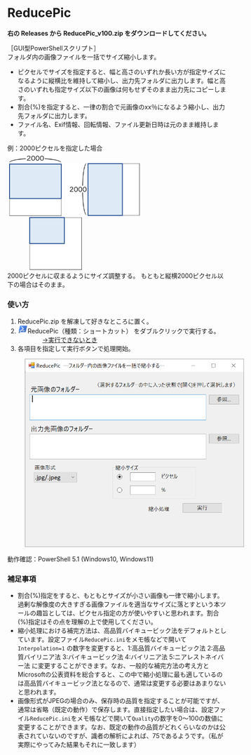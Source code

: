 # ReducePic

**右の Releases から ReducePic_v100.zip をダウンロードしてください。**

［GUI型PowerShellスクリプト］  
フォルダ内の画像ファイルを一括でサイズ縮小します。
- ピクセルでサイズを指定すると、幅と高さのいずれか長い方が指定サイズになるように縦横比を維持して縮小し、出力先フォルダに出力します。幅と高さのいずれも指定サイズ以下の画像は何もせずそのまま出力先にコピーします。
- 割合(%)を指定すると、一律の割合で元画像のxx％になるよう縮小し、出力先フォルダに出力します。
- ファイル名、Exif情報、回転情報、ファイル更新日時は元のまま維持します。

例：2000ピクセルを指定した場合<br>
&nbsp;<img src="image/reduce_example1.png" alt="縮小の例1" width="120">
&nbsp;<img src="image/reduce_example2.png" alt="縮小の例2" height="120">
&nbsp;<img src="image/reduce_example3.png" alt="縮小の例3" width="120" hspace="50"><br>
2000ピクセルに収まるようにサイズ調整する。	もともと縦横2000ピクセル以下の場合はそのまま。

### 使い方
1. ReducePic.zip を解凍して好きなところに置く。
2. <img src="image/PowerShellShortcurIcon.png" alt="PowerShellショートカットアイコン" height="18">ReducePic（種類：ショートカット） をダブルクリックで実行する。  
　　　　[→実行できないとき](/run_ps1.md)
3. 各項目を指定して実行ボタンで処理開始。
<img src="image/reducepic_window.png" alt="ReducePicの画面" width="500" hspace="40">

動作確認：PowerShell 5.1 (Windows10, Windows11)

### 補足事項
- 割合(%)指定をすると、もともとサイズが小さい画像も一律で縮小します。過剰な解像度の大きすぎる画像ファイルを適当なサイズに落とすという本ツールの趣旨としては、ピクセル指定の方が使いやすいと思われます。割合(%)指定はその点を理解の上で使用してください。
- 縮小処理における補完方法は、高品質バイキュービック法をデフォルトとしています。設定ファイル`ReducePic.ini`をメモ帳などで開いて
`Interpolation=1`
の数字を変更すると、1:高品質バイキュービック法 2:高品質バイリニア法 3:バイキュービック法 4:バイリニア法 5:ニアレストネイバー法 に変更することができます。なお、一般的な補完方法の考え方とMicrosoftの公表資料を総合すると、この中で縮小処理に最も適しているのは高品質バイキュービック法となるので、通常は変更する必要はあまりないと思われます。
- 画像形式がJPEGの場合のみ、保存時の品質を指定することが可能ですが、通常は省略（既定の動作）で保存します。直接指定したい場合は、設定ファイル`ReducePic.ini`をメモ帳などで開いて`Quality`の数字を0～100の数値に変更することができます。なお、既定の動作の品質がどれくらいなのかは公表されていないのですが、識者の解析によれば、75であるようです。（私が実際にやってみた結果もそれに一致します）
